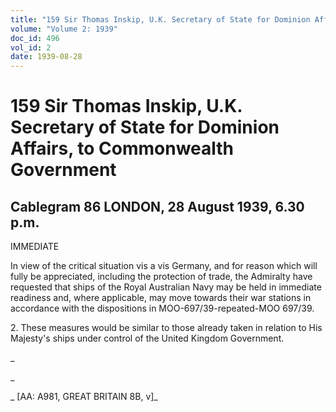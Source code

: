 ```yaml
---
title: "159 Sir Thomas Inskip, U.K. Secretary of State for Dominion Affairs, to Commonwealth Government"
volume: "Volume 2: 1939"
doc_id: 496
vol_id: 2
date: 1939-08-28
---
```


# 159 Sir Thomas Inskip, U.K. Secretary of State for Dominion Affairs, to Commonwealth Government

## Cablegram 86 LONDON, 28 August 1939, 6.30 p.m.

IMMEDIATE

In view of the critical situation vis a vis Germany, and for reason which will fully be appreciated, including the protection of trade, the Admiralty have requested that ships of the Royal Australian Navy may be held in immediate readiness and, where applicable, may move towards their war stations in accordance with the dispositions in MOO-697/39-repeated-MOO 697/39.

2\. These measures would be similar to those already taken in relation to His Majesty's ships under control of the United Kingdom Government.

_

_

_ [AA: A981, GREAT BRITAIN 8B, v]_
